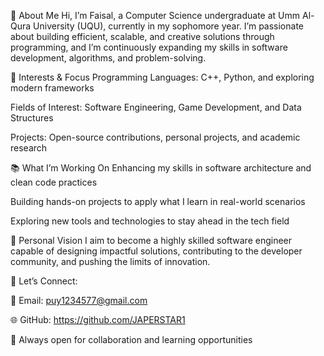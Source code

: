 👋 About Me
Hi, I’m Faisal, a Computer Science undergraduate at Umm Al-Qura University (UQU), currently in my sophomore year.
I’m passionate about building efficient, scalable, and creative solutions through programming, and I’m continuously expanding my skills in software development, algorithms, and problem-solving.

🎯 Interests & Focus
Programming Languages: C++, Python, and exploring modern frameworks

Fields of Interest: Software Engineering, Game Development, and Data Structures

Projects: Open-source contributions, personal projects, and academic research

📚 What I’m Working On
Enhancing my skills in software architecture and clean code practices

Building hands-on projects to apply what I learn in real-world scenarios

Exploring new tools and technologies to stay ahead in the tech field

🌱 Personal Vision
I aim to become a highly skilled software engineer capable of designing impactful solutions, contributing to the developer community, and pushing the limits of innovation.

💼 Let’s Connect:

📧 Email: puy1234577@gmail.com

🌐 GitHub: https://github.com/JAPERSTAR1

💬 Always open for collaboration and learning opportunities
